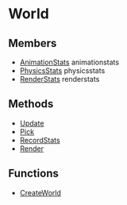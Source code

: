# World #

## Members ##
- [AnimationStats](CPP_AnimationStats.md) animationstats
- [PhysicsStats](CPP_PhysicsStats.md) physicsstats
- [RenderStats](CPP_RenderStats.md) renderstats

## Methods ##
- [Update](CPP_World_Update.md)
- [Pick](CPP_World_Pick.md)
- [RecordStats](CPP_World_RecordStats.md)
- [Render](CPP_World_Render.md)

## Functions ##
- [CreateWorld](CPP_CreateWorld.md)

